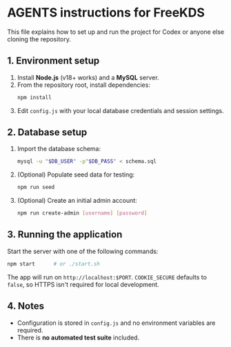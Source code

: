# AGENTS instructions for FreeKDS

This file explains how to set up and run the project for Codex or anyone else cloning the repository.

## 1. Environment setup
1. Install **Node.js** (v18+ works) and a **MySQL** server.
2. From the repository root, install dependencies:
   ```bash
   npm install
   ```
3. Edit `config.js` with your local database credentials and session settings.

## 2. Database setup
1. Import the database schema:
   ```bash
   mysql -u "$DB_USER" -p"$DB_PASS" < schema.sql
   ```
2. (Optional) Populate seed data for testing:
   ```bash
   npm run seed
   ```
3. (Optional) Create an initial admin account:
   ```bash
   npm run create-admin [username] [password]
   ```

## 3. Running the application
Start the server with one of the following commands:
```bash
npm start      # or ./start.sh
```
The app will run on `http://localhost:$PORT`.
`COOKIE_SECURE` defaults to `false`, so HTTPS isn't required for local development.

## 4. Notes
- Configuration is stored in `config.js` and no environment variables are required.
- There is **no automated test suite** included.
